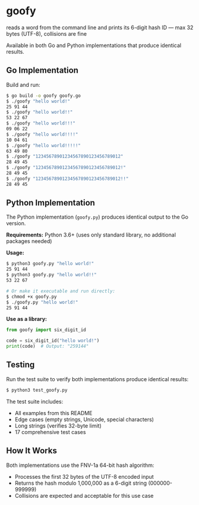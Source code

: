 # goofy
reads a word from the command line and prints its 6-digit hash ID — max 32 bytes (UTF-8), collisions are fine

Available in both Go and Python implementations that produce identical results.

## Go Implementation

Build and run:
```bash
$ go build -o goofy goofy.go
$ ./goofy "hello world!"
25 91 44
$ ./goofy "hello world!!"
53 22 67
$ ./goofy "hello world!!!"
09 06 22
$ ./goofy "hello world!!!!"
10 04 61
$ ./goofy "hello world!!!!!"
63 49 80
$ ./goofy "12345678901234567890123456789012"
28 49 45
$ ./goofy "12345678901234567890123456789012!"
28 49 45
$ ./goofy "12345678901234567890123456789012!!"
28 49 45
```

## Python Implementation

The Python implementation (`goofy.py`) produces identical output to the Go version.

**Requirements:** Python 3.6+ (uses only standard library, no additional packages needed)

**Usage:**
```bash
$ python3 goofy.py "hello world!"
25 91 44
$ python3 goofy.py "hello world!!"
53 22 67

# Or make it executable and run directly:
$ chmod +x goofy.py
$ ./goofy.py "hello world!"
25 91 44
```

**Use as a library:**
```python
from goofy import six_digit_id

code = six_digit_id("hello world!")
print(code)  # Output: "259144"
```

## Testing

Run the test suite to verify both implementations produce identical results:

```bash
$ python3 test_goofy.py
```

The test suite includes:
- All examples from this README
- Edge cases (empty strings, Unicode, special characters)
- Long strings (verifies 32-byte limit)
- 17 comprehensive test cases

## How It Works

Both implementations use the FNV-1a 64-bit hash algorithm:
- Processes the first 32 bytes of the UTF-8 encoded input
- Returns the hash modulo 1,000,000 as a 6-digit string (000000-999999)
- Collisions are expected and acceptable for this use case

